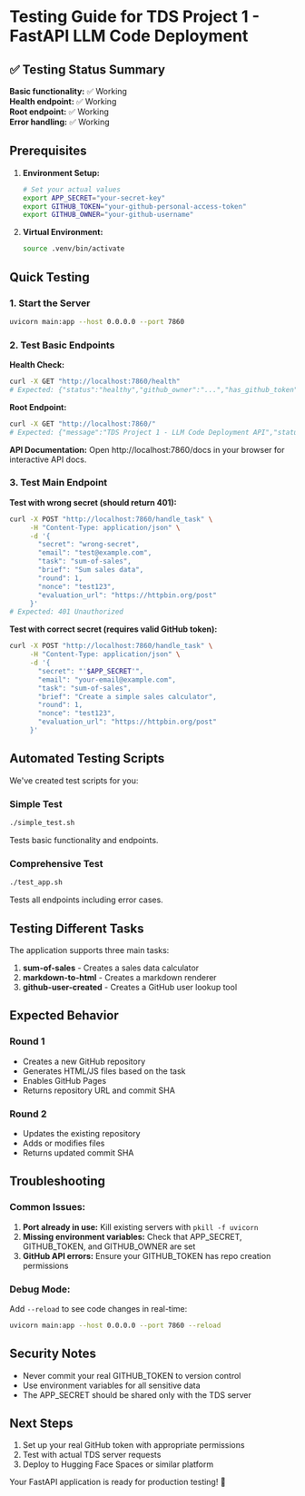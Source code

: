 # Testing Guide for TDS Project 1 - FastAPI LLM Code Deployment

## ✅ Testing Status Summary

**Basic functionality:** ✅ Working  
**Health endpoint:** ✅ Working  
**Root endpoint:** ✅ Working  
**Error handling:** ✅ Working  

## Prerequisites

1. **Environment Setup:**
   ```bash
   # Set your actual values
   export APP_SECRET="your-secret-key"
   export GITHUB_TOKEN="your-github-personal-access-token"
   export GITHUB_OWNER="your-github-username"
   ```

2. **Virtual Environment:**
   ```bash
   source .venv/bin/activate
   ```

## Quick Testing

### 1. Start the Server
```bash
uvicorn main:app --host 0.0.0.0 --port 7860
```

### 2. Test Basic Endpoints

**Health Check:**
```bash
curl -X GET "http://localhost:7860/health"
# Expected: {"status":"healthy","github_owner":"...","has_github_token":true,"has_app_secret":true}
```

**Root Endpoint:**
```bash
curl -X GET "http://localhost:7860/"
# Expected: {"message":"TDS Project 1 - LLM Code Deployment API","status":"running"}
```

**API Documentation:**
Open http://localhost:7860/docs in your browser for interactive API docs.

### 3. Test Main Endpoint

**Test with wrong secret (should return 401):**
```bash
curl -X POST "http://localhost:7860/handle_task" \
     -H "Content-Type: application/json" \
     -d '{
       "secret": "wrong-secret",
       "email": "test@example.com",
       "task": "sum-of-sales",
       "brief": "Sum sales data",
       "round": 1,
       "nonce": "test123",
       "evaluation_url": "https://httpbin.org/post"
     }'
# Expected: 401 Unauthorized
```

**Test with correct secret (requires valid GitHub token):**
```bash
curl -X POST "http://localhost:7860/handle_task" \
     -H "Content-Type: application/json" \
     -d '{
       "secret": "'$APP_SECRET'",
       "email": "your-email@example.com",
       "task": "sum-of-sales",
       "brief": "Create a simple sales calculator",
       "round": 1,
       "nonce": "test123",
       "evaluation_url": "https://httpbin.org/post"
     }'
```

## Automated Testing Scripts

We've created test scripts for you:

### Simple Test
```bash
./simple_test.sh
```
Tests basic functionality and endpoints.

### Comprehensive Test
```bash
./test_app.sh
```
Tests all endpoints including error cases.

## Testing Different Tasks

The application supports three main tasks:

1. **sum-of-sales** - Creates a sales data calculator
2. **markdown-to-html** - Creates a markdown renderer  
3. **github-user-created** - Creates a GitHub user lookup tool

## Expected Behavior

### Round 1
- Creates a new GitHub repository
- Generates HTML/JS files based on the task
- Enables GitHub Pages
- Returns repository URL and commit SHA

### Round 2  
- Updates the existing repository
- Adds or modifies files
- Returns updated commit SHA

## Troubleshooting

### Common Issues:

1. **Port already in use:** Kill existing servers with `pkill -f uvicorn`
2. **Missing environment variables:** Check that APP_SECRET, GITHUB_TOKEN, and GITHUB_OWNER are set
3. **GitHub API errors:** Ensure your GITHUB_TOKEN has repo creation permissions

### Debug Mode:
Add `--reload` to see code changes in real-time:
```bash
uvicorn main:app --host 0.0.0.0 --port 7860 --reload
```

## Security Notes

- Never commit your real GITHUB_TOKEN to version control
- Use environment variables for all sensitive data
- The APP_SECRET should be shared only with the TDS server

## Next Steps

1. Set up your real GitHub token with appropriate permissions
2. Test with actual TDS server requests
3. Deploy to Hugging Face Spaces or similar platform

Your FastAPI application is ready for production testing! 🚀